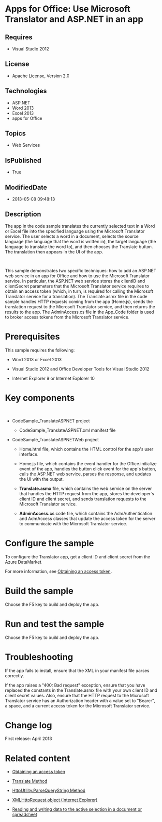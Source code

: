 # Apps for Office: Use Microsoft Translator and ASP.NET in an app
## Requires
* Visual Studio 2012
## License
* Apache License, Version 2.0
## Technologies
* ASP.NET
* Word 2013
* Excel 2013
* apps for Office
## Topics
* Web Services
## IsPublished
* True
## ModifiedDate
* 2013-05-08 09:48:13
## Description

<div id="header">The app in the code sample translates the currently selected text in a Word or Excel file into the specified language using the Microsoft Translator service. The user selects a word in a document, selects the source language (the language
 that the word is written in), the target language (the language to translate the word to), and then chooses the
<span class="ui">Translate</span> button. The translation then appears in the UI of the app.</div>
<div id="mainSection">
<div id="mainBody">
<div class="section" id="sectionSection0">
<p>&nbsp;<img src="/site/view/file/80250/1/image.png" alt=""></p>
<p>This sample demonstrates two specific techniques: how to add an ASP.NET web service in an app for Office and how to use the Microsoft Translator service. In particular, the ASP.NET web service stores the
<span class="parameter">clientID</span> and <span class="parameter">clientSecret</span> parameters that the Microsoft Translator service requires to obtain an access token (which, in turn, is required for calling the Microsoft Translator service for a translation).
 The Translate.asmx file in the code sample handles HTTP requests coming from the app (Home.js), sends the translation request to the Microsoft Translator service, and then returns the results to the app. The AdminAccess.cs file in the App_Code folder is used
 to broker access tokens from the Microsoft Translator service.</p>
</div>
<h1 class="heading">Prerequisites</h1>
<div class="section" id="sectionSection1">
<p>This sample requires the following:</p>
<ul>
<li>
<p>Word 2013 or Excel 2013</p>
</li><li>
<p>Visual Studio 2012 and Office Developer Tools for Visual Studio 2012</p>
</li><li>
<p>Internet Explorer 9 or Internet Explorer 10</p>
</li></ul>
</div>
<h1 class="heading">Key components</h1>
<div class="section" id="sectionSection2">
<p>&nbsp;</p>
<ul>
<li>
<p>CodeSample_TranslateASPNET project</p>
<ul>
<li>
<p>CodeSample_TranslateASPNET.xml manifest file</p>
</li></ul>
</li><li>
<p>CodeSample_TranslateASPNETWeb project</p>
<ul>
<li>
<p>Home.html file, which contains the HTML control for the app's user interface.</p>
</li><li>
<p>Home.js file, which contains the event handler for the <span><span class="keyword">Office.initialize</span></span> event of the app, handles the button click event for the app's button, calls the ASP.NET web service, parses the response, and updates the
 UI with the output.</p>
</li><li>
<p><strong>Translate.asmx</strong> file, which contains the web service on the server that handles the HTTP request from the app, stores the developer's client ID and client secret, and sends translation requests to the Microsoft Translator service.</p>
</li><li>
<p><strong>AdminAccess.cs</strong> code file, which contains the <span class="code">
AdmAuthentication</span> and <span class="code">AdmAccess</span> classes that update the access token for the server to communicate with the Microsoft Translator service.</p>
</li></ul>
</li></ul>
</div>
<h1 class="heading">Configure the sample</h1>
<div class="section" id="sectionSection3">
<p>To configure the Translator app, get a client ID and client secret from the Azure DataMarket.</p>
<p>For more information, see <a href="http://msdn.microsoft.com/en-us/library/hh454950.aspx" target="_blank">
Obtaining an access token</a>.</p>
</div>
<h1 class="heading">Build the sample</h1>
<div class="section" id="sectionSection4">
<p>Choose the F5 key to build and deploy the app.</p>
</div>
<h1 class="heading">Run and test the sample</h1>
<div class="section" id="sectionSection5">
<p>Choose the F5 key to build and deploy the app.</p>
</div>
<h1 class="heading">Troubleshooting</h1>
<div class="section" id="sectionSection6">
<p>If the app fails to install, ensure that the XML in your manifest file parses correctly.</p>
<p>If the app raises a &quot;400: Bad request&quot; exception, ensure that you have replaced the constants in the Translate.asmx file with your own client ID and client secret values. Also, ensure that the HTTP request to the Microsoft Translator service has an Authorization
 header with a value set to &quot;Bearer&quot;, a space, and a current access token for the Microsoft Translator service.</p>
</div>
<h1 class="heading">Change log</h1>
<div class="section" id="sectionSection7">
<p>First release: April 2013</p>
</div>
<h1 class="heading">Related content</h1>
<div class="section" id="sectionSection8">
<ul>
<li>
<p><a href="http://msdn.microsoft.com/en-us/library/hh454950.aspx" target="_blank">Obtaining an access token</a></p>
</li><li>
<p><a href="http://msdn.microsoft.com/en-us/library/ff512421.aspx" target="_blank">Translate Method</a></p>
</li><li>
<p><a href="http://msdn.microsoft.com/en-us/library/ms150046.aspx" target="_blank">HttpUtility.ParseQueryString Method</a></p>
</li><li>
<p><a href="http://msdn.microsoft.com/en-us/library/ie/ms535874(v=vs.85).aspx" target="_blank">XMLHttpRequest object (Internet Explorer)</a></p>
</li><li>
<p><a href="http://msdn.microsoft.com/en-us/library/office/apps/fp123513.aspx" target="_blank">Reading and writing data to the active selection in a document or spreadsheet</a></p>
</li></ul>
</div>
</div>
</div>
<p>&nbsp;</p>

